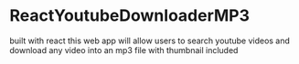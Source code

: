 # ReactYoutubeDownloaderMP3

built with react this web app will allow users to search youtube videos 
and download any video into an mp3 file with thumbnail included 
